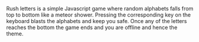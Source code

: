 Rush letters is a simple Javascript game where random alphabets falls from top to bottom like a meteor shower. Pressing the corresponding key on the keyboard blasts the alphabets and keep you safe. Once any of the letters reaches the bottom the game ends and you are offline and hence the theme.